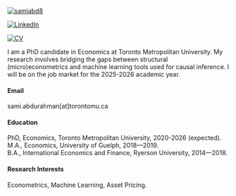 

[![samiabd8](https://img.shields.io/badge/samiabd8-github-blue?logo=github)](https://github.com/samiabd8) 

[![LinkedIn](https://img.shields.io/badge/LinkedIn-Connect-blue)](https://www.linkedin.com/in/sbmn)

[![CV](https://img.shields.io/badge/CV-8A2BE2)](https://drive.google.com/file/d/1Tdai6FWYV1I-tH05AL0ENHW4BK9uIKH7)

I am a PhD candidate in Economics at Toronto Metropolitan University. My research involves bridging the gaps between structural (micro)econometrics and machine learning tools used for causal inference. I will be on the job market for the 2025-2026 academic year.   

#### Email
sami.abdurahman[at]torontomu.ca

#### Education
PhD, Economics, Toronto Metropolitan University, 2020-2026 (expected). \
M.A., Economics, University of Guelph, 2018—2019. \
B.A., International Economics and Finance, Ryerson University, 2014—2018.

#### Research Interests
Econometrics, Machine Learning, Asset Pricing.

